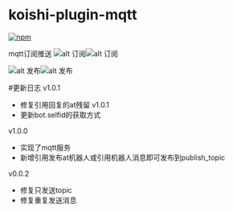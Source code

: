 # koishi-plugin-mqtt

[![npm](https://img.shields.io/npm/v/koishi-plugin-mqtt?style=flat-square)](https://www.npmjs.com/package/koishi-plugin-mqtt)

mqtt订阅推送
![alt 订阅](https://raw.githubusercontent.com/initialencounter/mykoishi/master/screenshot/13-1-1.png)![alt 订阅](https://raw.githubusercontent.com/initialencounter/mykoishi/master/screenshot/13-1-2.png)


![alt 发布](https://raw.githubusercontent.com/initialencounter/mykoishi/master/screenshot/13-2-1.png)![alt 发布](https://raw.githubusercontent.com/initialencounter/mykoishi/master/screenshot/13-2-2.png)

#更新日志
v1.0.1
- 修复引用回复的at残留
v1.0.1
- 更新bot.selfid的获取方式

v1.0.0
- 实现了mqtt服务
- 新增引用发布at机器人或引用机器人消息即可发布到publish_topic

v0.0.2
- 修复只发送topic
- 修复重复发送消息